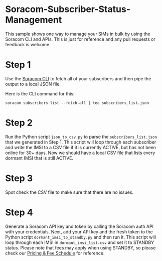 # Soracom-Subscriber-Status-Management
This sample shows one way to manage your SIMs in bulk by using the Soracom CLI and APIs. This is just for reference and any pull requests or feedback is welcome.

# Step 1
Use the [Soracom CLI](https://github.com/soracom/soracom-cli) to fetch all of your subscribers and then pipe the output to a local JSON file.

Here is the CLI command for this:

`soracom subscribers list --fetch-all | tee subscribers_list.json`

# Step 2
Run the Python script `json_to_csv.py` to parse the `subscribers_list.json` that we generated in Step 1. This script will loop through each subscriber and write the IMSI to a CSV file if it is currently ACTIVE, but has not been online for 30+ days. Now we should have a local CSV file that lists every dormant IMSI that is still ACTIVE.

# Step 3
Spot check the CSV file to make sure that there are no issues.

# Step 4
Generate a Soracom API key and token by calling the Soracom auth API with your credentials. Next, add your API key and the fresh token to the Python script `dormant_imsi_to_standby.py` and then run it. This script will loop through each IMSI in `dormant_imsi_list.csv` and set it to STANDBY status. Please note that fees may apply when using STANDBY, so please check our [Pricing & Fee Schedule](https://developers.soracom.io/en/docs/reference/fees/#soracom-air-for-cellular) for reference.